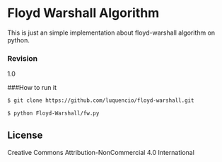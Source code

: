 # Floyd Warshall Algorithm
This is just an simple implementation about floyd-warshall algorithm on python.
### Revision
1.0

###How to run it
```sh
$ git clone https://github.com/luquencio/floyd-warshall.git
```

```sh
$ python Floyd-Warshall/fw.py
```

License
----

Creative Commons
Attribution-NonCommercial 4.0 International
